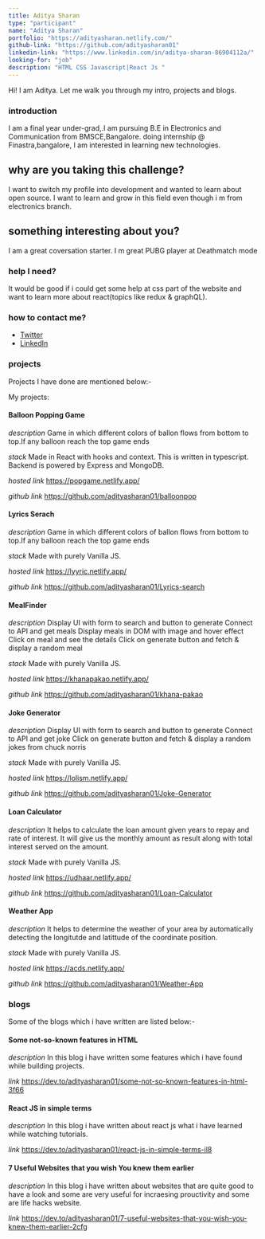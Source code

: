 ```yaml
---
title: Aditya Sharan
type: "participant"
name: "Aditya Sharan"
portfolio: "https://adityasharan.netlify.com/"
github-link: "https://github.com/adityasharan01"
linkedin-link: "https://www.linkedin.com/in/aditya-sharan-86904112a/"
looking-for: "job"
description: "HTML CSS Javascript|React Js "
---
```


Hi! I am Aditya. Let me walk you through my intro, projects and blogs.

### introduction

I am a final year under-grad,.I am pursuing B.E in Electronics and Communication from BMSCE,Bangalore.
doing internship @ Finastra,bangalore, I am interested in learning new technologies.

## why are you taking this challenge?

I want to switch my profile into development and wanted to learn about open source.
I want to learn and grow in this field even though i m from electronics branch.

## something interesting about you?

I am a great coversation starter.
I m great PUBG player at Deathmatch mode

### help I need?

It would be good if i could get some help at css part of the website and want to learn more about react(topics like redux & graphQL).

### how to contact me?

- [Twitter](https://twitter.com/adityasharan13)
- [LinkedIn](https://www.linkedin.com/in/aditya-sharan-86904112a/)

### projects

Projects I have done are mentioned below:-

My projects:

#### Balloon Popping Game

_description_ Game in which different colors of ballon flows from bottom to top.If any balloon reach the top game ends

_stack_ Made in React with hooks and context. This is written in typescript. Backend is powered by Express and MongoDB.

_hosted link_ https://popgame.netlify.app/

_github link_ https://github.com/adityasharan01/balloonpop

#### Lyrics Serach

_description_ Game in which different colors of ballon flows from bottom to top.If any balloon reach the top game ends

_stack_ Made with purely Vanilla JS.

_hosted link_ https://lyyric.netlify.app/

_github link_ https://github.com/adityasharan01/Lyrics-search

#### MealFinder

_description_ Display UI with form to search and button to generate
Connect to API and get meals
Display meals in DOM with image and hover effect
Click on meal and see the details
Click on generate button and fetch & display a random meal

_stack_ Made with purely Vanilla JS.

_hosted link_ https://khanapakao.netlify.app/

_github link_ https://github.com/adityasharan01/khana-pakao

#### Joke Generator

_description_ Display UI with form to search and button to generate
Connect to API and get joke
Click on generate button and fetch & display a random jokes from chuck norris

_stack_ Made with purely Vanilla JS.

_hosted link_ https://lolism.netlify.app/

_github link_ https://github.com/adityasharan01/Joke-Generator

#### Loan Calculator
_description_ It helps to calculate the loan amount given years to repay and rate of interest.
It will give us the monthly amount as result along with total interest served on the amount.

_stack_ Made with purely Vanilla JS.

_hosted link_ https://udhaar.netlify.app/

_github link_ https://github.com/adityasharan01/Loan-Calculator

#### Weather App
_description_ It helps to determine the weather of your area by automatically detecting the longitutde and latittude of the coordinate position.

_stack_ Made with purely Vanilla JS.

_hosted link_ https://acds.netlify.app/

_github link_ https://github.com/adityasharan01/Weather-App

### blogs

Some of the blogs which i have written are listed below:-

#### Some not-so-known features in HTML

_description_ In this blog i have written some features which i have found while building projects. 

_link_ https://dev.to/adityasharan01/some-not-so-known-features-in-html-3f66

#### React JS in simple terms

_description_ In this blog i have written about react js what i have learned while watching tutorials.

_link_ https://dev.to/adityasharan01/react-js-in-simple-terms-il8

#### 7 Useful Websites that you wish You knew them earlier

_description_ In this blog i have written about websites that are quite good to have a look and some are very useful for incraesing prouctivity and some are life hacks website.

_link_ https://dev.to/adityasharan01/7-useful-websites-that-you-wish-you-knew-them-earlier-2cfg